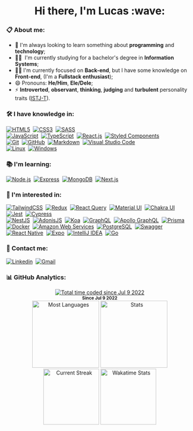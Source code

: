 <h1 align="center">Hi there, I'm Lucas&nbsp;:wave:</h1>

### :clipboard:&nbsp;About me:

- :seedling:&nbsp;I'm always looking to learn something about **programming** and **technology**;
- :man_student:&nbsp; I'm currently studying for a bachelor's degree in **Information Systems**;
- :man_technologist:&nbsp;I'm currently focused on **Back-end**, but I have some knowledge on **Front-end**, (I'm a **Fullstack enthusiast**);
- :smile:&nbsp;Pronouns: **He/Him**, **Ele/Dele**;
- :zap:&nbsp;**Introverted**, **observant**, **thinking**, **judging** and **turbulent** personality traits ([ISTJ-T](https://www.16personalities.com/istj-personality)).

### :hammer_and_wrench:&nbsp;I have knowledge in:

[![HTML5](https://img.shields.io/badge/-HTML5-111?style=flat&logo=html5 "HTML5")](https://developer.mozilla.org/en-US/docs/Web/HTML)&nbsp;
[![CSS3](https://img.shields.io/badge/-CSS3-111?style=flat&logo=css3&logoColor=2965f1 "CSS3")](https://developer.mozilla.org/en-US/docs/Web/CSS)&nbsp;
[![SASS](https://img.shields.io/badge/-SASS-111?style=flat&logo=sass "SASS")](https://sass-lang.com/)&nbsp; <br/>
[![JavaScript](https://img.shields.io/badge/-JavaScript-111?style=flat&logo=javascript "JavaScript")](https://developer.mozilla.org/en-US/docs/Web/JavaScript)&nbsp;
[![TypeScript](https://img.shields.io/badge/-TypeScript-111?style=flat&logo=typescript "TypeScript")](https://www.typescriptlang.org/)&nbsp;
[![React.js](https://img.shields.io/badge/-React.js-111?style=flat&logo=react "React.js")](https://reactjs.org/)&nbsp;
[![Styled Components](https://img.shields.io/badge/-Styled--Components-111?style=flat&logo=styled-components&logoColor=fff "Styled-Components")](https://styled-components.com/)&nbsp; <br/>
[![Git](https://img.shields.io/badge/-Git-111?style=flat&logo=git "Git")](https://git-scm.com/)&nbsp;
[![GitHub](https://img.shields.io/badge/-GitHub-111?style=flat&logo=github "GitHub")](https://github.com/)&nbsp;
[![Markdown](https://img.shields.io/badge/-Markdown-111?style=flat&logo=markdown "Markdown")](https://www.markdownguide.org/)&nbsp; 
[![Visual Studio Code](https://img.shields.io/badge/-VS%20Code-111?style=flat&logo=visual-studio-code&logoColor=007ACC "VS Code")](https://code.visualstudio.com/)&nbsp; <br/>
[![Linux](https://img.shields.io/badge/-Linux-111?style=flat&logo=linux "Linux")](https://www.linux.org/)&nbsp; 
[![Windows](https://img.shields.io/badge/-Windows-111?style=flat&logo=windows&logoColor=0078D6 "Windows")](https://www.microsoft.com/en-us/windows)&nbsp; <br/>

### :books:&nbsp;I'm learning:

[![Node.js](https://img.shields.io/badge/-Node.js-111?style=flat&logo=node.js "Node.js")](https://nodejs.org/en/)&nbsp; 
[![Express](https://img.shields.io/badge/-Express-111?style=flat&logo=express "Express")](https://expressjs.com/)&nbsp;
[![MongoDB](https://img.shields.io/badge/-MongoDB-111?style=flat&logo=mongodb "MongoDB")](https://www.mongodb.com/)&nbsp;
[![Next.js](https://img.shields.io/badge/-Next.js-111?style=flat&logo=next.js "Next.js")](https://nextjs.org/)&nbsp;


### :telescope:&nbsp;I'm interested in:

[![TailwindCSS](https://img.shields.io/badge/-Tailwind%20CSS-111?style=flat&logo=tailwindcss "Tailwind CSS")](https://tailwindcss.com/)&nbsp; 
[![Redux](https://img.shields.io/badge/-Redux-111?style=flat&logo=redux&logoColor=764ABC "Redux")](https://redux.js.org/)&nbsp;
[![React Query](https://img.shields.io/badge/-React%20Query-111?style=flat&logo=react%20query "React Query")](https://react-query-v3.tanstack.com/)&nbsp;
[![Material UI](https://img.shields.io/badge/-Material%20UI-111?style=flat&logo=mui "Material UI")](https://mui.com/)&nbsp;
[![Chakra UI](https://img.shields.io/badge/-Chakra%20UI-111?style=flat&logo=Chakra%20UI "Chakra UI")](https://chakra-ui.com/)&nbsp;
[![Jest](https://img.shields.io/badge/-Jest-111?style=flat&logo=jest&logoColor=C21325 "Jest")](https://jestjs.io/)&nbsp;
[![Cypress](https://img.shields.io/badge/-Cypress-111?style=flat&logo=cypress "Cypress")](https://www.cypress.io/)&nbsp; <br/>
[![NestJS](https://img.shields.io/badge/-Nest%20JS-111?style=flat&logo=nestjs&logoColor=E0234E "NestJS")](https://nestjs.com/)&nbsp;
[![AdonisJS](https://img.shields.io/badge/-AdonisJS-111?style=flat&logo=adonisjs "AdonisJS")](https://adonisjs.com/)&nbsp;
[![Koa](https://img.shields.io/badge/-Koa-111?style=flat&logo=koa "Koa")](https://koajs.com/)&nbsp;
[![GraphQL](https://img.shields.io/badge/-GraphQL-111?style=flat&logo=graphql&logoColor=E10098 "GraphQL")](https://graphql.org/)&nbsp;
[![Apollo GraphQL](https://img.shields.io/badge/-Apollo%20GraphQL-111?style=flat&logo=apollo%20graphql "Apollo GraphQL")](https://www.apollographql.com/)&nbsp;
[![Prisma](https://img.shields.io/badge/-Prisma-111?style=flat&logo=prisma&logoColor=16A394 "Prisma")](https://www.prisma.io/)&nbsp; <br/>
[![Docker](https://img.shields.io/badge/-Docker-111?style=flat&logo=docker "Docker")](https://www.docker.com/)&nbsp;
[![Amazon Web Services](https://img.shields.io/badge/-AWS-111?style=flat&logo=amazon%20aws&logoColor=FF9900 "AWS")](https://aws.amazon.com/)&nbsp;
[![PostgreSQL](https://img.shields.io/badge/-PostgreSQL-111?style=flat&logo=postgresql "PostgreSQL")](https://www.postgresql.org/)&nbsp;
[![Swagger](https://img.shields.io/badge/-Swagger-111?style=flat&logo=swagger "Swagger")](https://swagger.io/)&nbsp; <br/>
[![React Native](https://img.shields.io/badge/-React%20Native-111?style=flat&logo=react&logoColor=fff "React Native")](https://reactnative.dev/)&nbsp;
[![Expo](https://img.shields.io/badge/-Expo-111?style=flat&logo=expo "Expo")](https://expo.dev/)&nbsp;
[![IntelliJ IDEA](https://img.shields.io/badge/-IntelliJ%20IDEA-111?style=flat&logo=IntelliJ%20IDEA "IntelliJ")](https://www.jetbrains.com/idea/)&nbsp;
[![Go](https://img.shields.io/badge/-Go-111?style=flat&logo=go "Go")](https://go.dev/)&nbsp; <br/>

### :handshake:&nbsp;Contact me:

[![Linkedin](https://img.shields.io/badge/-Lucas%20Morais-0A66C2?style=flat&logo=linkedin&logoColor=fff "Linkedin")](https://www.linkedin.com/in/lucas-morais-santos/)&nbsp;
[![Gmail](https://img.shields.io/badge/-lucas14.morais@gmail.com-EA4335?style=flat&logo=gmail&logoColor=fff "Gmail")](mailto:lucas14.morais@gmail.com)&nbsp; <br/>

### :bar_chart:&nbsp;GitHub Analytics:
<div align="center">
  <div align="center"> 
    <a href="https://wakatime.com/@LucasMorais1998" target="_blank">
      <img src="https://wakatime.com/badge/user/156024ed-a04f-4c9c-ad43-0483b7edb8f9.svg?style=flat" alt="Total time coded since Jul 9 2022" />
    </a> <br/>
    <sup><strong>Since Jul 9 2022</strong></sup>
  </div>
  
  <img height="180em" src="https://github-readme-stats.vercel.app/api/top-langs/?username=LucasMorais1998&theme=chartreuse-dark&title_color=fff&text_color=fff&layout=compact&langs_count=7&hide_border=true" alt="Most Languages" />
  
  <img height="180em" src="https://github-readme-stats.vercel.app/api?username=LucasMorais1998&&show_icons=true&theme=chartreuse-dark&title_color=fff&text_color=fff&hide_border=true&count_private=true" alt="Stats" />
  
  <img height="150em" src="http://github-readme-streak-stats.herokuapp.com?user=LucasMorais1998&theme=chartreuse-dark&hide_border=true&stroke=FFFFFF&ring=FFFFFF&fire=36BCF7&currStreakNum=F7F7F7&sideNums=F7F7F7&currStreakLabel=36BCF7&sideLabels=36BCF7&dates=FFFFFF)](https://git.io/streak-stats" alt="Current Streak" />
  
  <a href="https://wakatime.com/@LucasMorais1998" target="_blank">
     <img height="150em" src="https://github-readme-stats.vercel.app/api/wakatime?username=LucasMorais1998&langs_count=8&theme=chartreuse-dark&title_color=fff&text_color=fff&hide_border=true&layout=compact&v=2" alt="Wakatime Stats" />
  </a>
</div>
